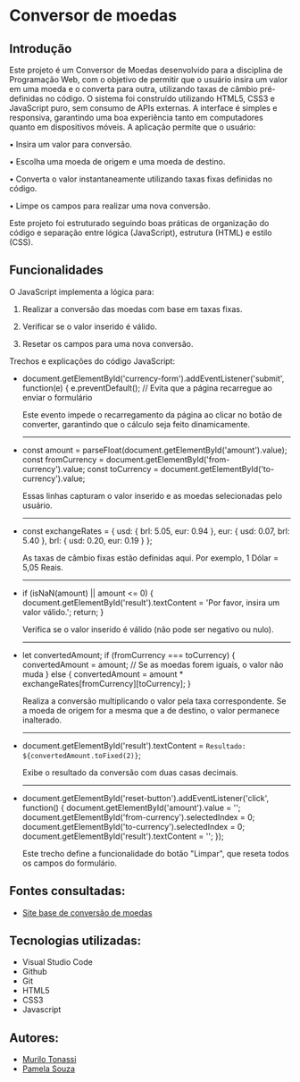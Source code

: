# Conversor de moedas

## Introdução

Este projeto é um Conversor de Moedas desenvolvido para a disciplina de Programação Web, com o objetivo de permitir que o usuário insira um valor em uma moeda e o converta para outra, utilizando taxas de câmbio pré-definidas no código. O sistema foi construído utilizando HTML5, CSS3 e JavaScript puro, sem consumo de APIs externas. A interface é simples e responsiva, garantindo uma boa experiência tanto em computadores quanto em dispositivos móveis.
A aplicação permite que o usuário:
 
• Insira um valor para conversão.
 
• Escolha uma moeda de origem e uma moeda de destino.
 
• Converta o valor instantaneamente utilizando taxas fixas definidas no código.
 
• Limpe os campos para realizar uma nova conversão.
 
Este projeto foi estruturado seguindo boas práticas de organização do código e separação entre lógica (JavaScript), estrutura (HTML) e estilo (CSS).

## Funcionalidades

O JavaScript implementa a lógica para:
1. Realizar a conversão das moedas com base em taxas fixas.
 
2. Verificar se o valor inserido é válido.
 
3. Resetar os campos para uma nova conversão.
 
Trechos e explicações do código JavaScript:

- document.getElementById('currency-form').addEventListener('submit', function(e) {
    e.preventDefault();  // Evita que a página recarregue ao enviar o formulário

    Este evento impede o recarregamento da página ao clicar no botão de converter, garantindo que o cálculo seja feito dinamicamente.
    <hr>

- const amount = parseFloat(document.getElementById('amount').value);
    const fromCurrency = document.getElementById('from-currency').value;
    const toCurrency = document.getElementById('to-currency').value;

    Essas linhas capturam o valor inserido e as moedas selecionadas pelo usuário.
    <hr>

- const exchangeRates = {
    usd: { brl: 5.05, eur: 0.94 },
    eur: { usd: 0.07, brl: 5.40 },
    brl: { usd: 0.20, eur: 0.19 }
};
     
     As taxas de câmbio fixas estão definidas aqui. Por exemplo, 1 Dólar = 5,05 Reais.
     <hr>

 - if (isNaN(amount) || amount <= 0) {
    document.getElementById('result').textContent = 'Por favor, insira um valor válido.';
    return;
}
   
    Verifica se o valor inserido é válido (não pode ser negativo ou nulo).
    <hr>


- let convertedAmount;
if (fromCurrency === toCurrency) {
    convertedAmount = amount;  // Se as moedas forem iguais, o valor não muda
} else {
    convertedAmount = amount * exchangeRates[fromCurrency][toCurrency];
}
    
    Realiza a conversão multiplicando o valor pela taxa correspondente. Se a moeda de origem for a mesma que a de destino, o valor permanece inalterado.
    <hr>


- document.getElementById('result').textContent = `Resultado: ${convertedAmount.toFixed(2)}`;

    
    Exibe o resultado da conversão com duas casas decimais.
    <hr>


- document.getElementById('reset-button').addEventListener('click', function() {
    document.getElementById('amount').value = '';
    document.getElementById('from-currency').selectedIndex = 0;
    document.getElementById('to-currency').selectedIndex = 0;
    document.getElementById('result').textContent = '';
});

    
    Este trecho define a funcionalidade do botão "Limpar", que reseta todos os campos do formulário.

## Fontes consultadas:

- [Site base de conversão de moedas](https://www.bcb.gov.br/conversao)
 

 ## Tecnologias utilizadas:
- Visual Studio Code
 - Github
 - Git
 - HTML5
 - CSS3
 - Javascript

  ## Autores:
- [Murilo Tonassi](https://github.com/murilo-tonassi)
- [Pamela Souza](https://github.com/PamelaSouzaSilva)

